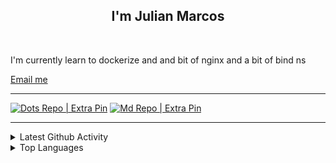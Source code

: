 <h2 align="center">I'm Julian Marcos</h2>
<br>
<p>I'm currently learn to dockerize and and bit of nginx and a bit of bind ns</p>
<a href="mailto:julian08@cock.li">Email me</a>

<hr>

<a href="https://nxnt.link/dot"><img align="rigth" alt="Dots Repo | Extra Pin" src="https://github-readme-stats.vercel.app/api/pin/?username=Juliaria08&repo=dot"/></a>
<a href="https://nxnt.link/md"><img align="rigth" alt="Md Repo | Extra Pin" src="https://github-readme-stats.vercel.app/api/pin/?username=Juliaria08&repo=md"/></a>

<hr>
<details>
<summary>Latest Github Activity</summary>

<img align="left" alt="Juliaria08's Github stats" src="https://github-readme-stats.vercel.app/api?username=Juliaria08&show_icons=true&theme=dracula"/>
</details>

<details>
<summary>Top Languages</summary>

<img align="left" alt="Juliaria08's Github top langs" src="https://github-readme-stats.vercel.app/api/top-langs/?username=Juliaria08&layout=compact"/>
</details>
